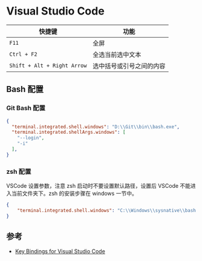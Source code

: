 # Visual Studio Code

快捷键 | 功能
-----  | -----
`F11` | 全屏
`Ctrl + F2` | 全选当前选中文本
`Shift + Alt + Right Arrow` | 选中括号或引号之间的内容

## Bash 配置

### Git Bash 配置

```json
{
  "terminal.integrated.shell.windows": "D:\\Git\\bin\\bash.exe",
  "terminal.integrated.shellArgs.windows": [
    "--login",
    "-i"
  ],
}
```

### zsh 配置

VSCode 设置参数，注意 zsh 启动时不要设置默认路径，设置后 VSCode 不能进入当前文件夹下。zsh 的安装步骤在 windows 一节中。

```json
{
    "terminal.integrated.shell.windows": "C:\\Windows\\sysnative\\bash.exe"
}
```

## 参考

- [Key Bindings for Visual Studio Code](https://code.visualstudio.com/docs/customization/keybindings)
